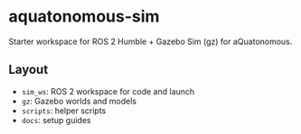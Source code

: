 # aquatonomous-sim

Starter workspace for ROS 2 Humble + Gazebo Sim (gz) for aQuatonomous.

## Layout
- `sim_ws`: ROS 2 workspace for code and launch
- `gz`: Gazebo worlds and models
- `scripts`: helper scripts
- `docs`: setup guides
